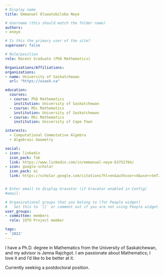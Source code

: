 ```yaml
---
# Display name
title: Emmanuel Oluwatobiloba Neye

# Username (this should match the folder name)
authors:
- eneye

# Is this the primary user of the site?
superuser: false

# Role/position
role: Recent Graduate (PhD Mathematics)

Organizations/Affiliations:
organizations:
- name: University of Saskatchewan
  url: "https://usask.ca"

education:
  courses:
  - course: PhD Mathematics
    institution: University of Saskatchewan
  - course: MSc Mathematics
    institution: University of Saskatchewan
  - course: MSc Mathematics
    institution: University of Cape Town

interests:
  - Computational Commutative Algebra
  - Algebraic Geometry

social:
- icon: linkedin
  icon_pack: fab
  link: https://www.linkedin.com/in/emmanuel-neye-b3752764/
- icon: google-scholar
  icon_pack: ai
  link: https://scholar.google.com/citations?hl=en&authuser=4&user=tmf27g0AAAAJ


# Enter email to display Gravatar (if Gravatar enabled in Config)
#email:

# Organizational groups that you belong to (for People widget)
#   Set this to `[]` or comment out if you are not using People widget.
user_groups:
- committee: members
  role: IOTO Project member

tags:
- '2022'
---
```

I have a Ph.D. degree in Mathematics from the University of Saskatchewan, and my advisor is Jenna Rajchgot. I am passionate about Mathematics; I love it and I’d like to be better at it.

Currently seeking a postdoctoral position.
